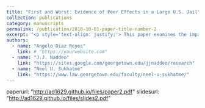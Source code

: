 ```yaml
---
title: "First and Worst: Evidence of Peer Effects in a Large U.S. Jail"
collection: publications
category: manuscripts
permalink: /publication/2010-10-01-paper-title-number-2
excerpt: "<p style='text-align: justify;'> This paper examines the impact of peer effects on recidivism using detailed cell-level data from a U.S. jail. While a growing body of literature explores peer influence in correctional facilities, many studies rely on standard linear-in-means models that average pre-treatment characteristics; for example, an individual’s likelihood of criminal activity may be influenced by the average criminal activity within their neighborhood. Our study advances this work by investigating the specific stages and functions of inmate interactions that most strongly influence future criminal behavior. Leveraging the lack of systematic cell allocation, we construct exposure measures at the cell level based on inmates’ criminal histories, including the total number and severity (severity index) of prior convictions. To assess both the timing and nature of interactions that impact recidivism, we develop exposure measures for peer influence during the initial and final days of incarceration (timing aspect) and capture the characteristics of the “worst” peer, as well as the mean and sum of prior convictions and severity index (functional form aspect). Our findings reveal that initial interactions—those occurring upon jail entry—have a more pronounced effect on recidivism than later interactions, with the strongest predictors being the average peer severity and influence from the “worst” peer, identified by our severity index. These results suggest that strategic allocation of inmates at intake could play a crucial role in reducing recidivism by accounting for the influential role of initial peer interactions, providing valuable guidance for policymakers. </p>"
authors:
  - name: "Angelo Diaz Reyes"
    link: # "https://yourwebsite.com"
  - name: "J.J. Naddeo"
    link: "https://sites.google.com/georgetown.edu/jjnaddeo/research"
  - name: "Neel U. Sukhatme"
    link: "https://www.law.georgetown.edu/faculty/neel-u-sukhatme/"
---
```


paperurl: "http://ad1629.github.io/files/paper2.pdf"
slidesurl: "http://ad1629.github.io/files/slides2.pdf"

